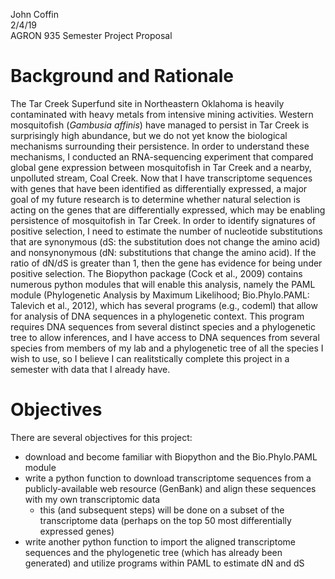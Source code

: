 John Coffin </br>
2/4/19 </br>
AGRON 935 Semester Project Proposal </br>

# Background and Rationale
The Tar Creek Superfund site in Northeastern Oklahoma is heavily contaminated with heavy metals from intensive mining activities. Western mosquitofish (*Gambusia affinis*) have managed to persist in Tar Creek is surprisingly high abundance, but we do not yet know the biological mechanisms surrounding their persistence. In order to understand these mechanisms, I conducted an RNA-sequencing experiment that compared global gene expression between mosquitofish in Tar Creek and a nearby, unpolluted stream, Coal Creek. Now that I have transcriptome sequences with genes that have been identified as differentially expressed, a major goal of my future research is to determine whether natural selection is acting on the genes that are differentially expressed, which may be enabling persistence of mosquitofish in Tar Creek. In order to identify signatures of positive selection, I need to estimate the number of nucleotide substitutions that are synonymous (dS: the substitution does not change the amino acid) and nonsynonymous (dN: substitutions that change the amino acid). If the ratio of dN/dS is greater than 1, then the gene has evidence for being under positive selection. The Biopython package (Cock et al., 2009) contains numerous python modules that will enable this analysis, namely the PAML module (Phylogenetic Analysis by Maximum Likelihood; Bio.Phylo.PAML: Talevich et al., 2012), which has several programs (e.g., codeml) that allow for analysis of DNA sequences in a phylogenetic context. This program requires DNA sequences from several distinct species and a phylogenetic tree to allow inferences, and I have access to DNA sequences from several species from members of my lab and a phylogenetic tree of all the species I wish to use, so I believe I can realitstically complete this project in a semester with data that I already have. 


# Objectives
There are several objectives for this project: </br>
* download and become familiar with Biopython and the Bio.Phylo.PAML module
* write a python function to download transcriptome sequences from a publicly-available web resource (GenBank) and align these sequences with my own transcriptomic data
    * this (and subsequent steps) will be done on a subset of the transcriptome data (perhaps on the top 50 most differentially expressed genes)
* write another python function to import the aligned transcriptome sequences and the phylogenetic tree (which has already been generated) and utilize programs within PAML to estimate dN and dS

